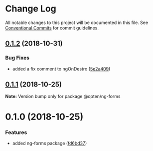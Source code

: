 # Change Log

All notable changes to this project will be documented in this file.
See [Conventional Commits](https://conventionalcommits.org) for commit guidelines.

## [0.1.2](https://github.com/OPTEN/opten-ng-colada/compare/@opten/ng-forms@0.1.1...@opten/ng-forms@0.1.2) (2018-10-31)


### Bug Fixes

* added a fix comment to ngOnDestro ([5e2a409](https://github.com/OPTEN/opten-ng-colada/commit/5e2a409))





## [0.1.1](https://github.com/OPTEN/opten-ng-colada/compare/@opten/ng-forms@0.1.0...@opten/ng-forms@0.1.1) (2018-10-25)

**Note:** Version bump only for package @opten/ng-forms





# 0.1.0 (2018-10-25)


### Features

* added ng-forms package ([fd6bd37](https://github.com/OPTEN/opten-ng-colada/commit/fd6bd37))
